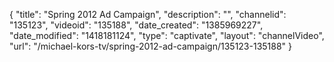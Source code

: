 {
    "title": "Spring 2012 Ad Campaign",
    "description": "",
    "channelid": "135123",
    "videoid": "135188",
    "date_created": "1385969227",
    "date_modified": "1418181124",
    "type": "captivate",
    "layout": "channelVideo",
    "url": "\/michael-kors-tv\/spring-2012-ad-campaign\/135123-135188"
}